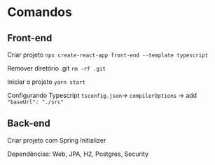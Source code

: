 # Comandos

## Front-end

Criar projeto
`npx create-react-app front-end --template typescript`

Remover diretório .git
`rm -rf .git`

Iniciar o projeto
`yarn start`

Configurando Typescript
`tsconfig.json`-> `compilerOptions` -> add `"baseUrl": "./src"`

## Back-end

Criar projeto com Spring Initializer

Dependências: Web, JPA, H2, Postgres, Security

